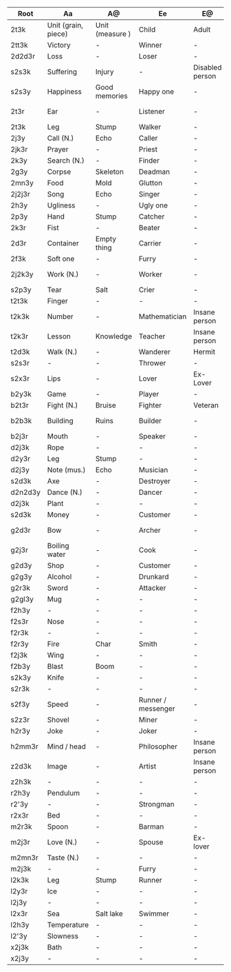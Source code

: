 

| Root    | Aa                  | A@              | Ee                 | E@              | Ii               | Oo              | Uu             | Uy      |
| ------- | ------------------- | --------------- | ------------------ | --------------- | ---------------- | --------------- | -------------- | ------- |
| 2t3k    | Unit (grain, piece) | Unit (measure ) | Child              | Adult           | Tiny             | Shrink          | small/little   |         |
| 2tt3k   | Victory             | -               | Winner             | -               | Winning          | Be a winner     | win            |         |
| 2d2d3r  | Loss                | -               | Loser              | -               | Losing           | Be a loser      | lose           |         |
| s2s3k   | Suffering           | Injury          | -                  | Disabled person | Hurtful          | Hurt            | pain           |         |
| s2s3y   | Happiness           | Good memories   | Happy one          | -               | Joyful           | Be happy        | happy          | Happily |
| 2t3r    | Ear                 | -               | Listener           | -               | Hearing          | Listen          | hear (a sound) |         |
| 2t3k    | Leg                 | Stump           | Walker             | -               | Walking          | Walk            | go             |         |
| 2j3y    | Call (N.)           | Echo            | Caller             | -               | Calling          | Scream          | call           |         |
| 2jk3r   | Prayer              | -               | Priest             | -               | Praying          | Preach          | pray           |         |
| 2k3y    | Search (N.)         | -               | Finder             | -               | Finding          | Solve           | find           |         |
| 2g3y    | Corpse              | Skeleton        | Deadman            | -               | Dying            | -               | die            |         |
| 2mn3y   | Food                | Mold            | Glutton            | -               | Gluttonous       | Be gluttonous   | eat            |         |
| 2j2j3r  | Song                | Echo            | Singer             | -               | Singing          | Chant           | sing           |         |
| 2h3y    | Ugliness            | -               | Ugly one           | -               | Horrendous       | Become ugly     | ugly           |         |
| 2p3y    | Hand                | Stump           | Catcher            | -               | Catching         | -               | catch          |         |
| 2k3r    | Fist                | -               | Beater             | -               | Beating          | -               | beat           |         |
| 2d3r    | Container           | Empty thing     | Carrier            | -               | Carrying         | Move            | carry          |         |
| 2f3k    | Soft one            | -               | Furry              | -               | Fluffy           | Soften          | soft           |         |
| 2j2k3y  | Work (N.)           | -               | Worker             | -               | Hard-working     | Be hard-working | work           |         |
| s2p3y   | Tear                | Salt            | Crier              | -               | Crying           | Sob             | cry            |         |
| t2t3k   | Finger              | -               | -                  | -               | -                | Press           | touch          |         |
| t2k3k   | Number              | -               | Mathematician      | Insane person   | Numeric          | Calculate       | count          |         |
| t2k3r   | Lesson              | Knowledge       | Teacher            | Insane person   | Teacherly        | Lecture         | teach          |         |
| t2d3k   | Walk (N.)           | -               | Wanderer           | Hermit          | Walking          | Wander          | walk           |         |
| s2s3r   | -                   | -               | Thrower            | -               | Throwing         | Cast            | throw          |         |
| s2x3r   | Lips                | -               | Lover              | Ex-Lover        | Kissing          | Love            | kiss           |         |
| b2y3k   | Game                | -               | Player             | -               | Playing          | -               | play           |         |
| b2t3r   | Fight (N.)          | Bruise          | Fighter            | Veteran         | Fighting         | Battle          | fight          |         |
| b2b3k   | Building            | Ruins           | Builder            | -               | Building (adj)   | Construct       | build          |         |
| b2j3r   | Mouth               | -               | Speaker            | -               | Speaking         | Talk            | speak/say      |         |
| d2j3k   | Rope                | -               | -                  | -               | Pulling          | Yank            | pull           |         |
| d2y3r   | Leg                 | Stump           | -                  | -               | Jumping          | Hop             | jump           |         |
| d2j3y   | Note (mus.)         | Echo            | Musician           | -               | Musical          | Play music      | music          |         |
| s2d3k   | Axe                 | -               | Destroyer          | -               | Breaking         | Destroy         | break          |         |
| d2n2d3y | Dance (N.)          | -               | Dancer             | -               | Dancing          | Perform         | dance          |         |
| d2j3k   | Plant               | -               | -                  | -               | Large            | Expand          | grow           |         |
| s2d3k   | Money               | -               | Customer           | -               | Expensive        | Spend           | pay            |         |
| g2d3r   | Bow                 | -               | Archer             | -               | Shot             | -               | shoot (a gun)  |         |
| g2j3r   | Boiling water       | -               | Cook               | -               | Boiling          | Boil            | cook           |         |
| g2d3y   | Shop                | -               | Customer           | -               | Cheap            | Shop (v)        | buy            |         |
| g2g3y   | Alcohol             | -               | Drunkard           | -               | Drunk            | Drink (v)       | beverage       |         |
| g2r3k   | Sword               | -               | Attacker           | -               | Attacked         | Destroy         | attack         |         |
| g2gl3y  | Mug                 | -               | -                  | -               | Liquid           | Drink a lot     | drink          |         |
| f2h3y   | -                   | -               | -                  | -               | Heavy            | -               | fall           |         |
| f2s3r   | Nose                | -               | -                  | -               | Fragrant         | Sniff           | smell          |         |
| f2r3k   | -                   | -               | -                  | -               | Pushing          | Push away       | push           |         |
| f2r3y   | Fire                | Char            | Smith              | -               | Flammable        | -               | burn           |         |
| f2j3k   | Wing                | -               | -                  | -               | Flying           | -               | fly            |         |
| f2b3y   | Blast               | Boom            | -                  | -               | Explosive        | -               | explode        |         |
| s2k3y   | Knife               | -               | -                  | -               | Sharp            | Slice           | cut            |         |
| s2r3k   | -                   | -               | -                  | -               | Shaken           | -               | shake          |         |
| s2f3y   | Speed               | -               | Runner / messenger | -               | Speedy           | Run             | fast           |         |
| s2z3r   | Shovel              | -               | Miner              | -               | -                | Mine            | dig            |         |
| h2r3y   | Joke                | -               | Joker              | -               | Funny            | -               | laugh          |         |
| h2mm3r  | Mind / head         | -               | Philosopher        | Insane person   | Thinking         | Consider        | think          |         |
| z2d3k   | Image               | -               | Artist             | Insane person   | Drawn / image of | -               | draw           |         |
| z2h3k   | -                   | -               | -                  | -               | Bent             | Fold            | bend           |         |
| r2h3y   | Pendulum            | -               | -                  | -               | Hanging          | Swing           | hang           |         |
| r2'3y   | -                   | -               | Strongman          | -               | Strength         | Powerful        | strong         |         |
| r2x3r   | Bed                 | -               | -                  | -               | Sleepy           | Hibernate       | sleep          |         |
| m2r3k   | Spoon               | -               | Barman             | -               | Mixed            | -               | mix/stir       |         |
| m2j3r   | Love (N.)           | -               | Spouse             | Ex-lover        | Loving           | -               | love           |         |
| m2mn3r  | Taste (N.)          | -               | -                  | -               | Tasty            | (*degustować*)  | taste          |         |
| m2j3k   | -                   | -               | Furry              | -               | -                | -               | animal         |         |
| l2k3k   | Leg                 | Stump           | Runner             | -               | Running          | Jog             | run            |         |
| l2y3r   | Ice                 | -               | -                  | -               | Melting          | Boil            | melt           |         |
| l2j3y   | -                   | -               | -                  | -               | Wet              | Water (v)       | water          |         |
| l2x3r   | Sea                 | Salt lake       | Swimmer            | -               | -                | -               | swim           |         |
| l2h3y   | Temperature         | -               | -                  | -               | Hot              | Heat up         | warm           |         |
| l2'3y   | Slowness            | -               | -                  | -               | -                | Slow down       | slow           |         |
| x2j3k   | Bath                | -               | -                  | -               | Washed           | Dissolve        | wash           |         |
| x2j3y   | -                   | -               | -                  | -               | Clear            | Clean (v)       | clean (aj)     |         |
